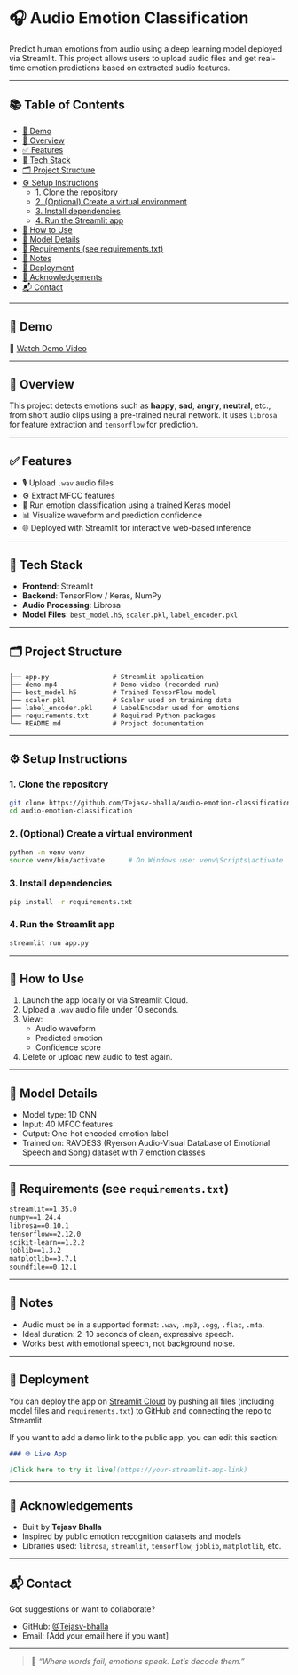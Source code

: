 
# 🎧 Audio Emotion Classification

Predict human emotions from audio using a deep learning model deployed via Streamlit. This project allows users to upload audio files and get real-time emotion predictions based on extracted audio features.

---

## 📚 Table of Contents

- [🎥 Demo](#-demo)
- [📌 Overview](#-overview)
- [✅ Features](#-features)
- [🧱 Tech Stack](#-tech-stack)
- [🗂 Project Structure](#-project-structure)
- [⚙️ Setup Instructions](#-setup-instructions)
  - [1. Clone the repository](#1-clone-the-repository)
  - [2. (Optional) Create a virtual environment](#2-optional-create-a-virtual-environment)
  - [3. Install dependencies](#3-install-dependencies)
  - [4. Run the Streamlit app](#4-run-the-streamlit-app)
- [🎯 How to Use](#-how-to-use)
- [🧠 Model Details](#-model-details)
- [🧩 Requirements (see requirements.txt)](#-requirements-see-requirementstxt)
- [🔐 Notes](#-notes)
- [🚀 Deployment](#-deployment)
- [🙌 Acknowledgements](#-acknowledgements)
- [📬 Contact](#-contact)

---

## 🎥 Demo

🎥 [Watch Demo Video](demo.mp4)


---

## 📌 Overview

This project detects emotions such as **happy**, **sad**, **angry**, **neutral**, etc., from short audio clips using a pre-trained neural network. It uses `librosa` for feature extraction and `tensorflow` for prediction.

---

## ✅ Features

- 🎙 Upload `.wav` audio files  
- ⚙️ Extract MFCC features  
- 🧠 Run emotion classification using a trained Keras model  
- 📊 Visualize waveform and prediction confidence  
- 🌐 Deployed with Streamlit for interactive web-based inference

---

## 🧱 Tech Stack

- **Frontend**: Streamlit  
- **Backend**: TensorFlow / Keras, NumPy  
- **Audio Processing**: Librosa  
- **Model Files**: `best_model.h5`, `scaler.pkl`, `label_encoder.pkl`

---

## 🗂 Project Structure

```
├── app.py                # Streamlit application
├── demo.mp4              # Demo video (recorded run)
├── best_model.h5         # Trained TensorFlow model
├── scaler.pkl            # Scaler used on training data
├── label_encoder.pkl     # LabelEncoder used for emotions
├── requirements.txt      # Required Python packages
└── README.md             # Project documentation
```

---

## ⚙️ Setup Instructions

### 1. Clone the repository

```bash
git clone https://github.com/Tejasv-bhalla/audio-emotion-classification.git
cd audio-emotion-classification
```

### 2. (Optional) Create a virtual environment

```bash
python -m venv venv
source venv/bin/activate      # On Windows use: venv\Scripts\activate
```

### 3. Install dependencies

```bash
pip install -r requirements.txt
```

### 4. Run the Streamlit app

```bash
streamlit run app.py
```

---

## 🎯 How to Use

1. Launch the app locally or via Streamlit Cloud.  
2. Upload a `.wav` audio file under 10 seconds.  
3. View:
   - Audio waveform
   - Predicted emotion
   - Confidence score  
4. Delete or upload new audio to test again.

---

## 🧠 Model Details

- Model type: 1D CNN  
- Input: 40 MFCC features  
- Output: One-hot encoded emotion label  
- Trained on: RAVDESS (Ryerson Audio-Visual Database of Emotional Speech and Song) dataset with 7 emotion classes

---

## 🧩 Requirements (see `requirements.txt`)

```txt
streamlit==1.35.0
numpy==1.24.4
librosa==0.10.1
tensorflow==2.12.0
scikit-learn==1.2.2
joblib==1.3.2
matplotlib==3.7.1
soundfile==0.12.1
```

---

## 🔐 Notes

- Audio must be in a supported format: `.wav`, `.mp3`, `.ogg`, `.flac`, `.m4a`.  
- Ideal duration: 2–10 seconds of clean, expressive speech.  
- Works best with emotional speech, not background noise.

---

## 🚀 Deployment

You can deploy the app on [Streamlit Cloud](https://streamlit.io/cloud) by pushing all files (including model files and `requirements.txt`) to GitHub and connecting the repo to Streamlit.

If you want to add a demo link to the public app, you can edit this section:

```markdown
### 🌐 Live App

[Click here to try it live](https://your-streamlit-app-link)
```

---

## 🙌 Acknowledgements

- Built by **Tejasv Bhalla**  
- Inspired by public emotion recognition datasets and models  
- Libraries used: `librosa`, `streamlit`, `tensorflow`, `joblib`, `matplotlib`, etc.

---

## 📬 Contact

Got suggestions or want to collaborate?

- GitHub: [@Tejasv-bhalla](https://github.com/Tejasv-bhalla)
- Email: [Add your email here if you want]

---

> 🎵 *“Where words fail, emotions speak. Let’s decode them.”*
